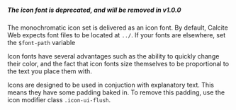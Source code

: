 <div class="alert alert-red is-active trailer-1">
 <h5 class="trailer-0">The icon font is deprecated, and will be removed in v1.0.0</h5>
</div>

The monochromatic icon set is delivered as an icon font. By default, Calcite Web expects font files to be located at `../`. If your fonts are elsewhere, set the `$font-path` variable

Icon fonts have several advantages such as the ability to quickly change their color, and the fact that icon fonts size themselves to be proportional to the text you place them with.

Icons are designed to be used in conjuction with explanatory text. This means they have some padding baked in. To remove this padding, use the icon modifier class `.icon-ui-flush`.